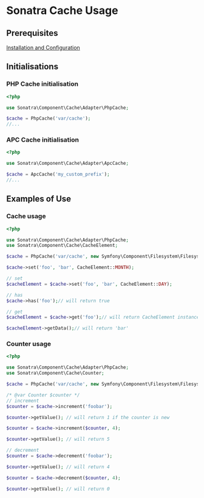 Sonatra Cache Usage
===================

## Prerequisites

[Installation and Configuration](index.md)

## Initialisations

### PHP Cache initialisation

```php
<?php

use Sonatra\Component\Cache\Adapter\PhpCache;

$cache = PhpCache('var/cache');
//...
```

### APC Cache initialisation

```php
<?php

use Sonatra\Component\Cache\Adapter\ApcCache;

$cache = ApcCache('my_custom_prefix');
//...
```

## Examples of Use

### Cache usage

```php
<?php

use Sonatra\Component\Cache\Adapter\PhpCache;
use Sonatra\Component\Cache\CacheElement;

$cache = PhpCache('var/cache', new Symfony\Component\Filesystem\Filesystem());

$cache->set('foo', 'bar', CacheElement::MONTH);

// set
$cacheElement = $cache->set('foo', 'bar', CacheElement::DAY);

// has
$cache->has('foo');// will return true

// get
$cacheElement = $cache->get('foo');// will return CacheElement instance

$cacheElement->getData();// will return 'bar'
```

### Counter usage

```php
<?php

use Sonatra\Component\Cache\Adapter\PhpCache;
use Sonatra\Component\Cache\Counter;

$cache = PhpCache('var/cache', new Symfony\Component\Filesystem\Filesystem());

/* @var Counter $counter */
// increment
$counter = $cache->increment('foobar');

$counter->getValue(); // will return 1 if the counter is new

$counter = $cache->increment($counter, 4);

$counter->getValue(); // will return 5

// decrement
$counter = $cache->decrement('foobar');

$counter->getValue(); // will return 4

$counter = $cache->decrement($counter, 4);

$counter->getValue(); // will return 0
```
